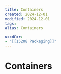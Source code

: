 ```yaml
---
title: Containers
created: 2024-12-01
modified: 2024-12-01
tags: 
alias: Containers

usedFor:
- "[[15208 Packaging]]"
---
```

# Containers
